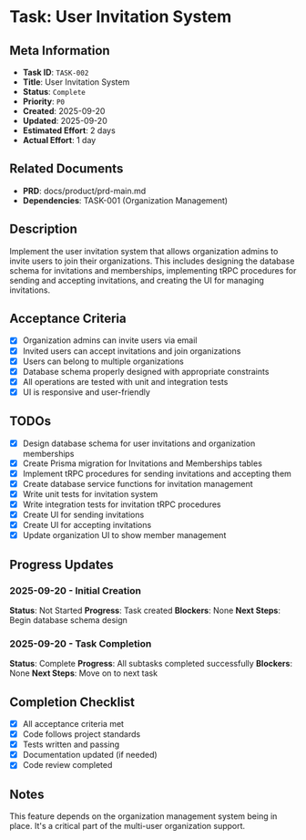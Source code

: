 # Task: User Invitation System

## Meta Information

- **Task ID**: `TASK-002`
- **Title**: User Invitation System
- **Status**: `Complete`
- **Priority**: `P0`
- **Created**: 2025-09-20
- **Updated**: 2025-09-20
- **Estimated Effort**: 2 days
- **Actual Effort**: 1 day

## Related Documents

- **PRD**: docs/product/prd-main.md
- **Dependencies**: TASK-001 (Organization Management)

## Description

Implement the user invitation system that allows organization admins to invite users to join their organizations. This includes designing the database schema for invitations and memberships, implementing tRPC procedures for sending and accepting invitations, and creating the UI for managing invitations.

## Acceptance Criteria

- [x] Organization admins can invite users via email
- [x] Invited users can accept invitations and join organizations
- [x] Users can belong to multiple organizations
- [x] Database schema properly designed with appropriate constraints
- [x] All operations are tested with unit and integration tests
- [x] UI is responsive and user-friendly

## TODOs

- [x] Design database schema for user invitations and organization memberships
- [x] Create Prisma migration for Invitations and Memberships tables
- [x] Implement tRPC procedures for sending invitations and accepting them
- [x] Create database service functions for invitation management
- [x] Write unit tests for invitation system
- [x] Write integration tests for invitation tRPC procedures
- [x] Create UI for sending invitations
- [x] Create UI for accepting invitations
- [x] Update organization UI to show member management

## Progress Updates

### 2025-09-20 - Initial Creation
**Status**: Not Started
**Progress**: Task created
**Blockers**: None
**Next Steps**: Begin database schema design

### 2025-09-20 - Task Completion
**Status**: Complete
**Progress**: All subtasks completed successfully
**Blockers**: None
**Next Steps**: Move on to next task

## Completion Checklist

- [x] All acceptance criteria met
- [x] Code follows project standards
- [x] Tests written and passing
- [x] Documentation updated (if needed)
- [x] Code review completed

## Notes

This feature depends on the organization management system being in place. It's a critical part of the multi-user organization support.